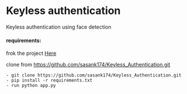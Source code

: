 # Keyless authentication

Keyless authentication using face detection


#### **requirements:**

frok the project [Here](https://github.com/sasank174/Keyless_Authentication/fork "Here")

clone from https://github.com/sasank174/Keyless_Authentication.git
```
- git clone https://github.com/sasank174/Keyless_Authentication.git
- pip install -r requirements.txt
- run python app.py
```
